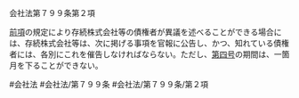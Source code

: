 会社法第７９９条第２項

[前項](会社法＿＿＿＿第７９９条第１項)の規定により存続株式会社等の債権者が異議を述べることができる場合には、存続株式会社等は、次に掲げる事項を官報に公告し、かつ、知れている債権者には、各別にこれを催告しなければならない。ただし、[第四号](会社法＿＿＿＿第７９９条第２項第４号)の期間は、一箇月を下ることができない。

#会社法
#会社法/第７９９条
#会社法/第７９９条/第２項
